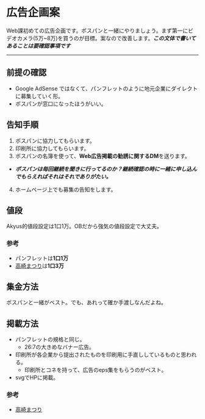 広告企画案
====

Web課初めての広告企画です。ポスパンと一緒にやりましょう。まず第一にビデオカメラ(5万~8万)を買うのが目標。案なので改善します。*****この文体で書いてあることは要確認事項です*****

----

## 前提の確認

- Google AdSense ではなくて、パンフレットのように地元企業にダイレクトに募集していく形。
- ポスパンが窓口になったほうがいい。

## 告知手順

1. ポスパンに協力してもらいます。
2. 印刷所に協力してもらいます。
3. ポスパンの名簿を使って、**Web広告掲載の勧誘に関するDM**を送ります。
  - *****ポスパンは毎回継続を聞きに行ってるのか？継続確認の時に一緒に申し込んでもらえればそれはそれでありがたい。*****
4. ホームページ上でも募集の告知をします。

## 値段

Akyus的値段設定は1口1万。OBだから強気の値段設定で大丈夫。

### 参考

- パンフレットは**1口1万**
- [高崎まつり](http://www.takasaki-matsuri.jp/42/sponsorship/)は**1口3万**

## 集金方法

ポスパンと一緒がベスト。でも、あれって確か手渡しなんだよね。

## 掲載方法

- パンフレットの規格と同じ。
  - 26:7の大きめなバナー広告。
- 印刷所が各企業から提出されたものを印刷用に手直ししているものと思われる。
  - 印刷所とコネを持って、広告のeps集をもらうのがベスト。
- svgでHPに掲載。

### 参考

- [高崎まつり](http://www.takasaki-matsuri.jp/42/)